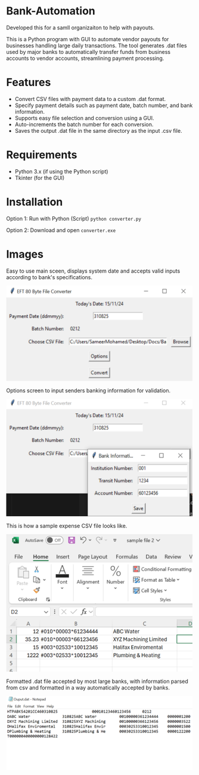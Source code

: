 # Bank-Automation
Developed this for a samll organizaiton to help with payouts.

This is a Python program with GUI to automate vendor payouts for businesses handling large daily transactions. The tool generates .dat files used by major banks to automatically transfer funds from business accounts to vendor accounts, streamlining payment processing.

# Features

- Convert CSV files with payment data to a custom .dat format.
- Specify payment details such as payment date, batch number, and bank information.
- Supports easy file selection and conversion using a GUI.
- Auto-increments the batch number for each conversion.
- Saves the output .dat file in the same directory as the input .csv file.

# Requirements

- Python 3.x (if using the Python script)
- Tkinter (for the GUI)

# Installation

Option 1: Run with Python (Script) `python converter.py`

Option 2: Download and open `converter.exe`

# Images
Easy to use main sceen, displays system date and accepts valid inputs according to bank's specifications.

<img src="./img/screen1.jpg" width="500" />

Options screen to input senders banking information for validation.

<img src="./img/screen2.jpg" width="500" />

This is how a sample expense CSV file looks like.

<img src="./img/input.jpg" width="500" />

Formatted .dat file accepted by most large banks, with information parsed from csv and formatted in a way automatically accepted by banks.

<img src="./img/output.jpg" width="500" />

